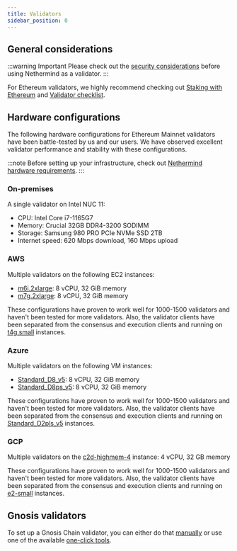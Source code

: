 ```yaml
---
title: Validators
sidebar_position: 0
---
```


## General considerations

:::warning Important
Please check out the [security considerations](../fundamentals/security.md) before using Nethermind as a validator.
:::

For Ethereum validators, we highly recommend checking out [Staking with Ethereum](https://ethereum.org/staking) and [Validator checklist](https://launchpad.ethereum.org/en/checklist).

## Hardware configurations

The following hardware configurations for Ethereum Mainnet validators have been battle-tested by us and our users. We have observed excellent validator performance and stability with these configurations.

:::note
Before setting up your infrastructure, check out [Nethermind hardware requirements](../get-started/system-requirements.md#hardware-requirements).
:::

### On-premises

A single validator on Intel NUC 11:

- CPU: Intel Core i7-1165G7
- Memory: Crucial 32GB DDR4-3200 SODIMM
- Storage: Samsung 980 PRO PCIe NVMe SSD 2TB
- Internet speed: 620 Mbps download, 160 Mbps upload

### AWS

Multiple validators on the following EC2 instances:

- [m6i.2xlarge](https://aws.amazon.com/ec2/instance-types/m6i/): 8 vCPU, 32 GiB memory
- [m7g.2xlarge](https://aws.amazon.com/ec2/instance-types/m7g/): 8 vCPU, 32 GiB memory

These configurations have proven to work well for 1000-1500 validators and haven't been tested for more validators. Also, the validator clients have been separated from the consensus and execution clients and running on [t4g.small](https://aws.amazon.com/ec2/instance-types/t4/) instances.

### Azure

Multiple validators on the following VM instances:

- [Standard_D8_v5](https://learn.microsoft.com/en-us/azure/virtual-machines/dv5-dsv5-series#dv5-series): 8 vCPU, 32 GiB memory
- [Standard_D8ps_v5](https://learn.microsoft.com/en-us/azure/virtual-machines/dpsv5-dpdsv5-series#dpsv5-series): 8 vCPU, 32 GiB memory

These configurations have proven to work well for 1000-1500 validators and haven't been tested for more validators. Also, the validator clients have been separated from the consensus and execution clients and running on [Standard_D2pls_v5](https://learn.microsoft.com/en-us/azure/virtual-machines/dplsv5-dpldsv5-series#dplsv5-series) instances.

### GCP

Multiple validators on the [c2d-highmem-4](https://cloud.google.com/compute/docs/compute-optimized-machines#c2d-high-mem) instance: 4 vCPU, 32 GB memory

These configurations have proven to work well for 1000-1500 validators and haven't been tested for more validators. Also, the validator clients have been separated from the consensus and execution clients and running on [e2-small](https://cloud.google.com/compute/docs/general-purpose-machines#sharedcore) instances.

## Gnosis validators

To set up a Gnosis Chain validator, you can either do that [manually](https://docs.gnosischain.com/node/manual/) or use one of the available [one-click tools](https://docs.gnosischain.com/node/tools).
